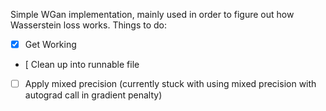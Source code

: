 Simple WGan implementation, mainly used in order to figure out how Wasserstein loss works. 
Things to do:
- [x] Get Working
- [  Clean up into runnable file
- [ ] Apply mixed precision (currently stuck with using mixed precision with autograd call in gradient penalty)
